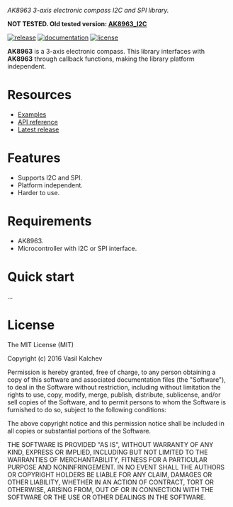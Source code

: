 *AK8963 3-axis electronic compass I2C and SPI library.*

**NOT TESTED. Old tested version: [AK8963_I2C][oldLib]**

[![release](https://img.shields.io/badge/release-0.1.0-yellow.svg)](https://github.com/VaSe7u/AK8963/releases)
[![documentation](https://img.shields.io/badge/docs-doxygen-green.svg)](https://VaSe7u.github.io/AK8963/doc/Doxygen/html/index.html)
[![license](https://img.shields.io/github/license/mashape/apistatus.svg?maxAge=2592000)](https://opensource.org/licenses/mit-license.php)


**AK8963** is a 3-axis electronic compass.
This library interfaces with **AK8963** through callback functions, making the library platform independent.


Resources
=========
 - [Examples][examples]
 - [API reference][doxygen classes]
 - [Latest release][latest release]


Features
========
 - Supports I2C and SPI.
 - Platform independent.
 - Harder to use.


Requirements
============
 - AK8963.
 - Microcontroller with I2C or SPI interface.


Quick start
===========
...

License
=======
The MIT License (MIT)

Copyright (c) 2016 Vasil Kalchev

Permission is hereby granted, free of charge, to any person obtaining a copy
of this software and associated documentation files (the "Software"), to deal
in the Software without restriction, including without limitation the rights
to use, copy, modify, merge, publish, distribute, sublicense, and/or sell
copies of the Software, and to permit persons to whom the Software is
furnished to do so, subject to the following conditions:

The above copyright notice and this permission notice shall be included in all
copies or substantial portions of the Software.

THE SOFTWARE IS PROVIDED "AS IS", WITHOUT WARRANTY OF ANY KIND, EXPRESS OR
IMPLIED, INCLUDING BUT NOT LIMITED TO THE WARRANTIES OF MERCHANTABILITY,
FITNESS FOR A PARTICULAR PURPOSE AND NONINFRINGEMENT. IN NO EVENT SHALL THE
AUTHORS OR COPYRIGHT HOLDERS BE LIABLE FOR ANY CLAIM, DAMAGES OR OTHER
LIABILITY, WHETHER IN AN ACTION OF CONTRACT, TORT OR OTHERWISE, ARISING FROM,
OUT OF OR IN CONNECTION WITH THE SOFTWARE OR THE USE OR OTHER DEALINGS IN THE
SOFTWARE.

[doxygen classes]: https://vase7u.github.io/AK8963/Doxygen/html/annotated.html
[examples]: https://github.com/VaSe7u/AK8963/tree/master/examples
[latest release]: https://github.com/VaSe7u/AK8963/releases/latest
[oldLib]: https://github.com/VaSe7u/AK8963_I2C

